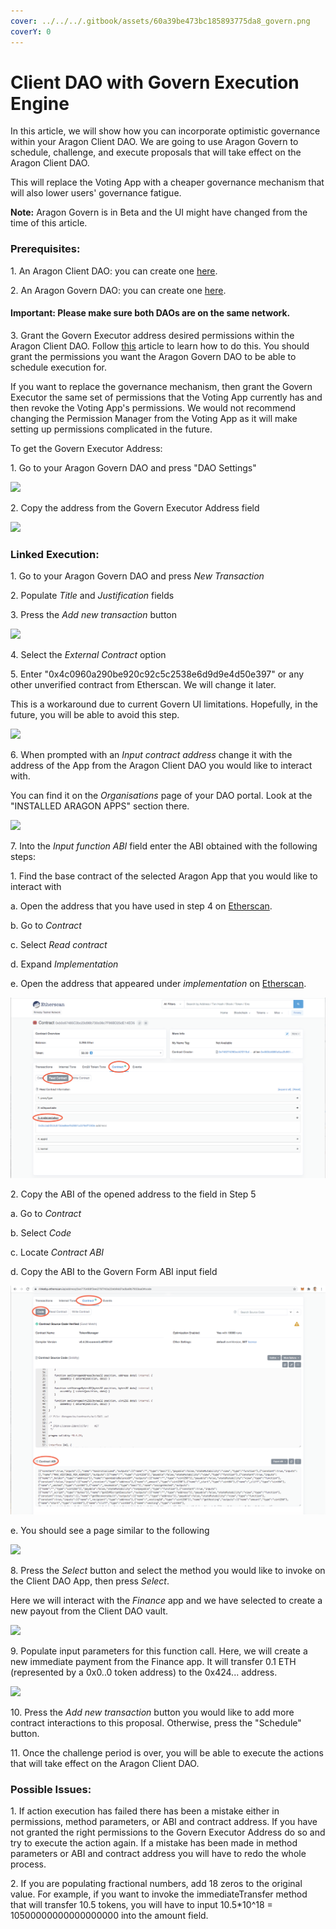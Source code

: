 ```yaml
---
cover: ../../../.gitbook/assets/60a39be473bc185893775da8_govern.png
coverY: 0
---
```


# Client DAO with Govern Execution Engine

In this article, we will show how you can incorporate optimistic governance within your Aragon Client DAO. We are going to use Aragon Govern to schedule, challenge, and execute proposals that will take effect on the Aragon Client DAO.&#x20;

This will replace the Voting App with a cheaper governance mechanism that will also lower users' governance fatigue.

**Note:** Aragon Govern is in Beta and the UI might have changed from the time of this article.&#x20;

### Prerequisites:

1\. An Aragon Client DAO: you can create one [here](https://client.aragon.org).

2\. An Aragon Govern DAO: you can create one [here](https://aragon.org/aragon-govern).

#### **Important: Please make sure both DAOs are on the same network.**

3\. Grant the Govern Executor address desired permissions within the Aragon Client DAO. Follow [this](../aragon-client/explore-template-dao/system-setting/permissions-setting.md) article to learn how to do this. You should grant the permissions you want the Aragon Govern DAO to be able to schedule execution for.&#x20;

If you want to replace the governance mechanism, then grant the Govern Executor the same set of permissions that the Voting App currently has and then revoke the Voting App's permissions. We would not recommend changing the Permission Manager from the Voting App as it will make setting up permissions complicated in the future.

To get the Govern Executor Address:

1\. Go to your Aragon Govern DAO and press "DAO Settings"&#x20;

![](https://d33v4339jhl8k0.cloudfront.net/docs/assets/5c98a4fe0428633d2cf3fcf7/images/61127c93b55c2b04bf6dcebe/file-TKEUQTEflm.png)

2\. Copy the address from the Govern Executor Address field&#x20;

![](https://d33v4339jhl8k0.cloudfront.net/docs/assets/5c98a4fe0428633d2cf3fcf7/images/61127cbfb55c2b04bf6dcec3/file-ywEiJaplN9.png)

### Linked Execution:

1\. Go to your Aragon Govern DAO and press _New Transaction_

2\. Populate _Title_ and _Justification_ fields

3\. Press the _Add new transaction_ button

![](https://d33v4339jhl8k0.cloudfront.net/docs/assets/5c98a4fe0428633d2cf3fcf7/images/61127d6664a230081ba1dc1f/file-aOxPU2RNOl.png)

4\. Select the _External Contract_ option

5\. Enter "0x4c0960a290be920c92c5c2538e6d9d9e4d50e397" or any other unverified contract from Etherscan. We will change it later.&#x20;

This is a workaround due to current Govern UI limitations. Hopefully, in the future, you will be able to avoid this step.

![](https://d33v4339jhl8k0.cloudfront.net/docs/assets/5c98a4fe0428633d2cf3fcf7/images/61127efa6ffe270af2a9766e/file-lPh3S1aIUP.png)

6\. When prompted with an _Input contract address_ change it with the address of the App from the Aragon Client DAO you would like to interact with.

You can find it on the _Organisations_ page of your DAO portal. Look at the "INSTALLED ARAGON APPS" section there.

![](https://d33v4339jhl8k0.cloudfront.net/docs/assets/5c98a4fe0428633d2cf3fcf7/images/610d1014766e8844fc34e2cd/file-8cuqErvYC1.png)

7\. Into the _Input function ABI_ field enter the ABI obtained with the following steps:



1\. Find the base contract of the selected Aragon App that you would like to interact with&#x20;

a. Open the address that you have used in step 4 on [Etherscan](https://etherscan.io).&#x20;

b. Go to _Contract_

c. Select _Read contract_

d. Expand _Implementation_&#x20;

e. Open the address that appeared under _implementation_ on [Etherscan](https://etherscan.io).&#x20;

![](../../../.gitbook/assets/file-g3POvBnP7e.png)

2\. Copy the ABI of the opened address to the field in Step 5&#x20;

a. Go to _Contract_

b. Select _Code_&#x20;

c. Locate _Contract ABI_&#x20;

d. Copy the ABI to the Govern Form ABI input field&#x20;

![](../../../.gitbook/assets/file-nCgkCpoDAD.png)

e. You should see a page similar to the following

![](https://d33v4339jhl8k0.cloudfront.net/docs/assets/5c98a4fe0428633d2cf3fcf7/images/611280b56ffe270af2a97676/file-PXPncUqoqC.png)

8\. Press the _Select_ button and select the method you would like to invoke on the Client DAO App, then press _Select_.

Here we will interact with the _Finance_ app and we have selected to create a new payout from the Client DAO vault.

![](https://d33v4339jhl8k0.cloudfront.net/docs/assets/5c98a4fe0428633d2cf3fcf7/images/611281d4b55c2b04bf6dcede/file-bLujO4lFMW.png)

9\. Populate input parameters for this function call. Here, we will create a new immediate payment from the Finance app. It will transfer 0.1 ETH (represented by a 0x0..0 token address) to the 0x424... address.&#x20;

![](https://d33v4339jhl8k0.cloudfront.net/docs/assets/5c98a4fe0428633d2cf3fcf7/images/61128276b37d837a3d0e2588/file-xmRD6BPguS.png)

10\. Press the _Add new transaction_ button you would like to add more contract interactions to this proposal. Otherwise, press the "Schedule" button.

11\. Once the challenge period is over, you will be able to execute the actions that will take effect on the Aragon Client DAO.

### Possible Issues:

1\. If action execution has failed there has been a mistake either in permissions, method parameters, or ABI and contract address. If you have not granted the right permissions to the Govern Executor Address do so and try to execute the action again. If a mistake has been made in method parameters or ABI and contract address you will have to redo the whole process.&#x20;

2\. If you are populating fractional numbers, add 18 zeros to the original value. For example, if you want to invoke the immediateTransfer method that will transfer 10.5 tokens, you will have to input 10.5\*10^18 = 10500000000000000000 into the amount field.&#x20;

